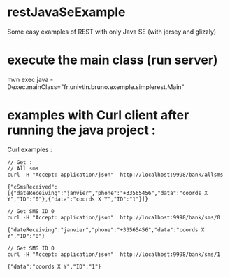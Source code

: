# restJavaSeExample
Some easy examples of REST with only Java SE (with jersey and glizzly)

# execute the main class (run server)

mvn exec:java  -Dexec.mainClass="fr.univtln.bruno.exemple.simplerest.Main" 

# examples with Curl client after running the java project :

Curl examples :

    // Get :
    // All sms
    curl -H "Accept: application/json"  http://localhost:9998/bank/allsms
    
    {"cSmsReceived":[{"dateReceiving":"janvier","phone":"+33565456","data":"coords X Y","ID":"0"},{"data":"coords X Y","ID":"1"}]}
    
    // Get SMS ID 0
    curl -H "Accept: application/json"  http://localhost:9998/bank/sms/0

    {"dateReceiving":"janvier","phone":"+33565456","data":"coords X Y","ID":"0"}

    // Get SMS ID 0
    curl -H "Accept: application/json"  http://localhost:9998/bank/sms/1
    
    {"data":"coords X Y","ID":"1"}
